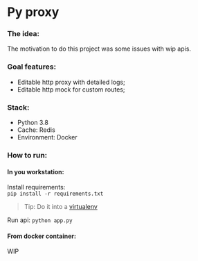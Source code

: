 # Py proxy

### The idea:
The motivation to do this project was some issues with wip apis.

### Goal features:
* Editable http proxy with detailed logs;
* Editable http mock for custom routes;

### Stack:
* Python 3.8
* Cache: Redis
* Environment: Docker


### How to run:
#### In you workstation:
Install requirements:  
`pip install -r requirements.txt`
>Tip: Do it into a [virtualenv](https://docs.python.org/3/library/venv.html)

Run api:
`python app.py`

#### From docker container:
WIP